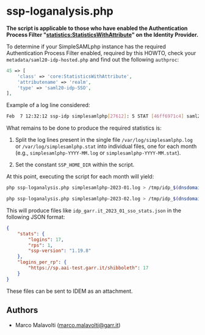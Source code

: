 # ssp-loganalysis.php

**The script is applicable to those who have enabled the Authentication Process Filter "[statistics:StatisticsWithAttribute](https://simplesamlphp.org/docs/contrib_modules/statistics/authproc_statisticswithattribute.html)" on the Identity Provider.**

To determine if your SimpleSAMLphp instance has the required Authentication Process Filter enabled, required by this HOWTO, check your `metadata/saml20-idp-hosted.php` and find out the following `authproc`:

```php
45 => [
    'class' => 'core:StatisticsWithAttribute',
    'attributename' => 'realm',
    'type' => 'saml20-idp-SSO',
],
```

Example of a log line considered:

```bash
Feb  7 12:32:12 ssp-idp simplesamlphp[27612]: 5 STAT [46ff6971c4] saml20-idp-SSO https://sp.aai-test.garr.it/shibboleth https://ssp-idp.aai-test.garr.it/simplesaml-212/module.php/saml/idp/metadata NA
```

What remains to be done to produce the required statistics is:

  1. Split the log lines present in the single file `/var/log/simplesamlphp.log` or `/var/log/simplesamlphp.stat` into individual files, one for each month (e.g., `simplesamlphp-YYYY-MM.log` or `simplesamlphp-YYYY-MM.stat`).

  2. Set the constant `SSP_HOME_DIR` within the script.

At this point, executing the script for each month will yield:

```bash
php ssp-loganalysis.php simplesamlphp-2023-01.log > /tmp/idp_$(dnsdomainname)_2023_01_sso_stats.json

php ssp-loganalysis.php simplesamlphp-2023-02.log > /tmp/idp_$(dnsdomainname)_2023_02_sso_stats.json
```

This will produce files like `idp_garr.it_2023_01_sso_stats.json` in the following JSON format:

```json
{
    "stats": {
        "logins": 17,
        "rps": 1,
        "ssp-version": "1.19.8"
    },
    "logins_per_rp": {
        "https://sp.aai-test.garr.it/shibboleth": 17
    }
}
```

These files can be sent to IDEM as an attachment.

## Authors
 * Marco Malavolti (marco.malavolti@garr.it)
